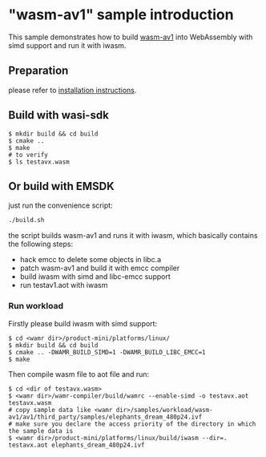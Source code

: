 "wasm-av1" sample introduction
==============

This sample demonstrates how to build [wasm-av1](https://github.com/GoogleChromeLabs/wasm-av1) into
WebAssembly with simd support and run it with iwasm.

## Preparation

please refer to [installation instructions](../README.md).

## Build with wasi-sdk

``` shell
$ mkdir build && cd build
$ cmake ..
$ make
# to verify
$ ls testavx.wasm
```

## Or build with EMSDK

just run the convenience script:

```bash
./build.sh
```

the script builds wasm-av1 and runs it with iwasm, which basically contains the following steps:
- hack emcc to delete some objects in libc.a
- patch wasm-av1 and build it with emcc compiler
- build iwasm with simd and libc-emcc support
- run testav1.aot with iwasm

### Run workload

Firstly please build iwasm with simd support:

``` shell
$ cd <wamr dir>/product-mini/platforms/linux/
$ mkdir build && cd build
$ cmake .. -DWAMR_BUILD_SIMD=1 -DWAMR_BUILD_LIBC_EMCC=1
$ make
```

Then compile wasm file to aot file and run:

``` shell
$ cd <dir of testavx.wasm>
$ <wamr dir>/wamr-compiler/build/wamrc --enable-simd -o testavx.aot testavx.wasm
# copy sample data like <wamr dir>/samples/workload/wasm-av1/av1/third_party/samples/elephants_dream_480p24.ivf
# make sure you declare the access priority of the directory in which the sample data is
$ <wamr dir>/product-mini/platforms/linux/build/iwasm --dir=. testavx.aot elephants_dream_480p24.ivf
```
